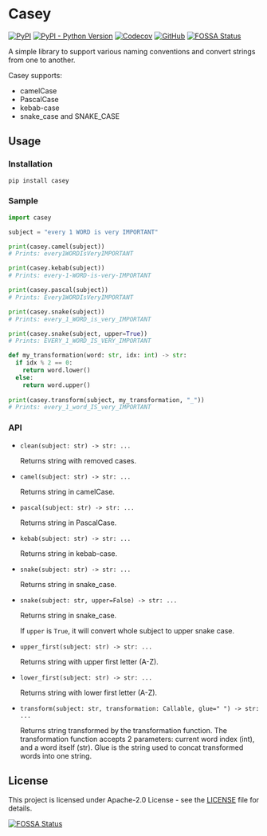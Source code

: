 # Casey

[![PyPI](https://img.shields.io/pypi/v/casey)](https://pypi.org/project/casey/)
[![PyPI - Python Version](https://img.shields.io/pypi/pyversions/casey)](https://github.com/marverix/casey/actions/workflows/tests.yml)
[![Codecov](https://img.shields.io/codecov/c/gh/marverix/casey?token=NPX0JP4458)](https://app.codecov.io/gh/marverix/casey)
[![GitHub](https://img.shields.io/github/license/marverix/casey)](https://tldrlegal.com/license/apache-license-2.0-(apache-2.0))
[![FOSSA Status](https://app.fossa.com/api/projects/git%2Bgithub.com%2Fmarverix%2Fcasey.svg?type=shield)](https://app.fossa.com/projects/git%2Bgithub.com%2Fmarverix%2Fcasey?ref=badge_shield)

A simple library to support various naming conventions and convert strings from one to another.

Casey supports:

* camelCase
* PascalCase
* kebab-case
* snake_case and SNAKE_CASE

## Usage

### Installation

```sh
pip install casey
```

### Sample

```python
import casey

subject = "every 1 WORD is very IMPORTANT"

print(casey.camel(subject))
# Prints: every1WORDIsVeryIMPORTANT

print(casey.kebab(subject))
# Prints: every-1-WORD-is-very-IMPORTANT

print(casey.pascal(subject))
# Prints: Every1WORDIsVeryIMPORTANT

print(casey.snake(subject))
# Prints: every_1_WORD_is_very_IMPORTANT

print(casey.snake(subject, upper=True))
# Prints: EVERY_1_WORD_IS_VERY_IMPORTANT

def my_transformation(word: str, idx: int) -> str:
  if idx % 2 == 0:
    return word.lower()
  else:
    return word.upper()
  
print(casey.transform(subject, my_transformation, "_"))
# Prints: every_1_word_IS_very_IMPORTANT

```

### API

* `clean(subject: str) -> str: ...`

    Returns string with removed cases.

* `camel(subject: str) -> str: ...`

    Returns string in camelCase.
  
* `pascal(subject: str) -> str: ...`

    Returns string in PascalCase.
  
* `kebab(subject: str) -> str: ...`

    Returns string in kebab-case.
  
* `snake(subject: str) -> str: ...`

    Returns string in snake_case.

* `snake(subject: str, upper=False) -> str: ...`
  
    Returns string in snake_case.

    If `upper` is `True`, it will convert whole subject to upper snake case.

* `upper_first(subject: str) -> str: ...`
  
    Returns string with upper first letter (A-Z).
  
* `lower_first(subject: str) -> str: ...`

    Returns string with lower first letter (A-Z).

* `transform(subject: str, transformation: Callable, glue=" ") -> str: ...`

    Returns string transformed by the transformation function.
    The transformation function accepts 2 parameters: current word index (int), and a word itself (str).
    Glue is the string used to concat transformed words into one string.

## License

This project is licensed under Apache-2.0 License - see the [LICENSE](LICENSE) file for details.


[![FOSSA Status](https://app.fossa.com/api/projects/git%2Bgithub.com%2Fmarverix%2Fcasey.svg?type=large)](https://app.fossa.com/projects/git%2Bgithub.com%2Fmarverix%2Fcasey?ref=badge_large)
